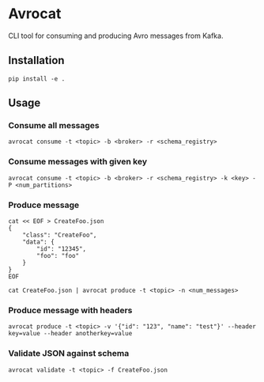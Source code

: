 # Avrocat

CLI tool for consuming and producing Avro messages from Kafka.

## Installation

    pip install -e .

## Usage

### Consume all messages

    avrocat consume -t <topic> -b <broker> -r <schema_registry>

### Consume messages with given key

    avrocat consume -t <topic> -b <broker> -r <schema_registry> -k <key> -P <num_partitions>

### Produce message

    cat << EOF > CreateFoo.json
    {
        "class": "CreateFoo",
        "data": {
            "id": "12345",
            "foo": "foo"
        }
    }
    EOF

    cat CreateFoo.json | avrocat produce -t <topic> -n <num_messages>

### Produce message with headers

    avrocat produce -t <topic> -v '{"id": "123", "name": "test"}' --header key=value --header anotherkey=value

### Validate JSON against schema

    avrocat validate -t <topic> -f CreateFoo.json
